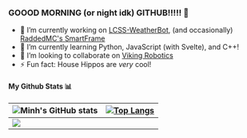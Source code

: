 ### GOOOD MORNING (or night idk) GITHUB!!!!! 👋
- 🔭 I’m currently working on [LCSS-WeatherBot](https://github.com/Raminh05/LCSS-WeatherBot), (and occasionally) [RaddedMC's SmartFrame](https://github.com/RaddedMC/SmartFrame)
- 🌱 I’m currently learning Python, JavaScript (with Svelte), and C++!
- 👯 I’m looking to collaborate on [Viking Robotics](https://github.com/FRC6854)
- ⚡ Fun fact: House Hippos are *very* cool!

#### My Github Stats 📊
| ![Minh's GitHub stats](https://github-readme-stats.vercel.app/api?username=Raminh05&show_icons=true&theme=monokai)   | [![Top Langs](https://github-readme-stats.vercel.app/api/top-langs/?username=Raminh05)](https://github.com/Raminh05/github-readme-stats)  |
| ------------- | ------------  |
| <img src="https://github-readme-streak-stats.herokuapp.com/?user=Raminh05"></img> 





<!--
**Raminh05/Raminh05** is a ✨ _special_ ✨ repository because its `README.md` (this file) appears on your GitHub profile.

Here are some ideas to get you started:


- 🤔 I’m looking for help with ...
- 💬 Ask me about ...



-->
